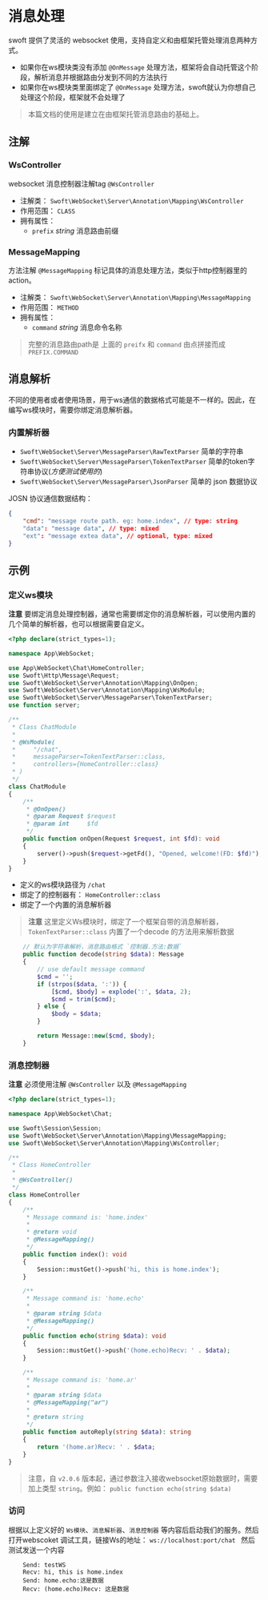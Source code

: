 # 消息处理

swoft 提供了灵活的 websocket 使用，支持自定义和由框架托管处理消息两种方式。

- 如果你在ws模块类没有添加 `@OnMessage` 处理方法，框架将会自动托管这个阶段，解析消息并根据路由分发到不同的方法执行
- 如果你在ws模块类里面绑定了 `@OnMessage` 处理方法，swoft就认为你想自己处理这个阶段，框架就不会处理了

> 本篇文档的使用是建立在由框架托管消息路由的基础上。

## 注解

### WsController

websocket 消息控制器注解tag `@WsController`

- 注解类： `Swoft\WebSocket\Server\Annotation\Mapping\WsController`
- 作用范围： `CLASS`
- 拥有属性：
    + `prefix` _string_ 消息路由前缀

### MessageMapping

方法注解 `@MessageMapping` 标记具体的消息处理方法，类似于http控制器里的action。

- 注解类： `Swoft\WebSocket\Server\Annotation\Mapping\MessageMapping`
- 作用范围： `METHOD`
- 拥有属性：
    + `command` _string_ 消息命令名称

> 完整的消息路由path是 上面的 `preifx` 和 `command` 由点拼接而成 `PREFIX.COMMAND`

## 消息解析

不同的使用者或者使用场景，用于ws通信的数据格式可能是不一样的。因此，在编写ws模块时，需要你绑定消息解析器。

### 内置解析器

- `Swoft\WebSocket\Server\MessageParser\RawTextParser` 简单的字符串
- `Swoft\WebSocket\Server\MessageParser\TokenTextParser` 简单的token字符串协议(_方便测试使用的_)
- `Swoft\WebSocket\Server\MessageParser\JsonParser` 简单的 json 数据协议

JOSN 协议通信数据结构：

```json
{
    "cmd": "message route path. eg: home.index", // type: string
    "data": "message data", // type: mixed
    "ext": "message extea data", // optional, type: mixed
}
```

## 示例

### 定义ws模块

**注意** 要绑定消息处理控制器，通常也需要绑定你的消息解析器，可以使用内置的几个简单的解析器，也可以根据需要自定义。

```php
<?php declare(strict_types=1);

namespace App\WebSocket;

use App\WebSocket\Chat\HomeController;
use Swoft\Http\Message\Request;
use Swoft\WebSocket\Server\Annotation\Mapping\OnOpen;
use Swoft\WebSocket\Server\Annotation\Mapping\WsModule;
use Swoft\WebSocket\Server\MessageParser\TokenTextParser;
use function server;

/**
 * Class ChatModule
 *
 * @WsModule(
 *     "/chat",
 *     messageParser=TokenTextParser::class,
 *     controllers={HomeController::class}
 * )
 */
class ChatModule
{
    /**
     * @OnOpen()
     * @param Request $request
     * @param int     $fd
     */
    public function onOpen(Request $request, int $fd): void
    {
        server()->push($request->getFd(), "Opened, welcome!(FD: $fd)");
    }
}
```

- 定义的ws模块路径为 `/chat`
- 绑定了的控制器有： `HomeController::class`
- 绑定了一个内置的消息解析器

> **注意** 这里定义Ws模块时，绑定了一个框架自带的消息解析器，`TokenTextParser::class`  内置了一个decode 的方法用来解析数据

```php
    // 默认为字符串解析，消息路由格式 `控制器.方法:数据`
    public function decode(string $data): Message
    {
        // use default message command
        $cmd = '';
        if (strpos($data, ':')) {
            [$cmd, $body] = explode(':', $data, 2);
            $cmd = trim($cmd);
        } else {
            $body = $data;
        }

        return Message::new($cmd, $body);
    }
```

### 消息控制器

**注意** 必须使用注解 `@WsController` 以及 `@MessageMapping`

```php
<?php declare(strict_types=1);

namespace App\WebSocket\Chat;

use Swoft\Session\Session;
use Swoft\WebSocket\Server\Annotation\Mapping\MessageMapping;
use Swoft\WebSocket\Server\Annotation\Mapping\WsController;

/**
 * Class HomeController
 *
 * @WsController()
 */
class HomeController
{
    /**
     * Message command is: 'home.index'
     *
     * @return void
     * @MessageMapping()
     */
    public function index(): void
    {
        Session::mustGet()->push('hi, this is home.index');
    }

    /**
     * Message command is: 'home.echo'
     *
     * @param string $data
     * @MessageMapping()
     */
    public function echo(string $data): void
    {
        Session::mustGet()->push('(home.echo)Recv: ' . $data);
    }

    /**
     * Message command is: 'home.ar'
     *
     * @param string $data
     * @MessageMapping("ar")
     *
     * @return string
     */
    public function autoReply(string $data): string
    {
        return '(home.ar)Recv: ' . $data;
    }
}
```

> 注意，自 `v2.0.6` 版本起，通过参数注入接收websocket原始数据时，需要加上类型 `string`。例如： `public function echo(string $data)`

### 访问

根据以上定义好的 `Ws模块`、`消息解析器`、`消息控制器` 等内容后启动我们的服务。然后打开webscoket 调试工具，链接Ws的地址： `ws://localhost:port/chat ` 然后测试发送一个内容

```text
    Send: testWS
    Recv: hi, this is home.index
    Send: home.echo:这是数据
    Recv: (home.echo)Recv: 这是数据
```
